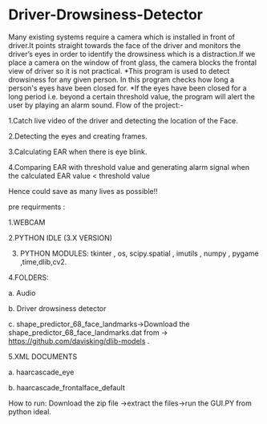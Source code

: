 # Driver-Drowsiness-Detector
Many existing systems require a camera which is installed in front of driver.It points straight towards the face of the driver and monitors the driver’s eyes in order to identify the drowsiness which is a distraction.If we place a camera on the window of front glass, the camera blocks the frontal view of driver so it is not practical.
*This program is used to detect drowsiness for any given person. In this program checks how long a person's eyes have been closed for.
*If the eyes have been closed for a long period i.e. beyond a certain threshold value, the program will alert the user by playing an alarm sound.
Flow of the project:-

1.Catch live video of the driver and detecting the location of the Face.

2.Detecting the eyes and creating frames.

3.Calculating EAR when there is eye blink.

4.Comparing EAR with threshold value and generating alarm signal when the calculated EAR value < threshold value

Hence could save as many lives as possible!!

pre requirments :

1.WEBCAM

2.PYTHON IDLE (3.X VERSION)

3. PYTHON MODULES: tkinter , os, scipy.spatial , imutils , numpy , pygame ,time,dlib,cv2.

4.FOLDERS:

  a. Audio
  
  b. Driver drowsiness detector
   
  c. shape_predictor_68_face_landmarks->Download the shape_predictor_68_face_landmarks.dat from -> https://github.com/davisking/dlib-models .
  
5.XML DOCUMENTS

  a. haarcascade_eye  
  
  b. haarcascade_frontalface_default
  
 How to run: Download the zip file ->extract the files->run the GUI.PY from python ideal.
